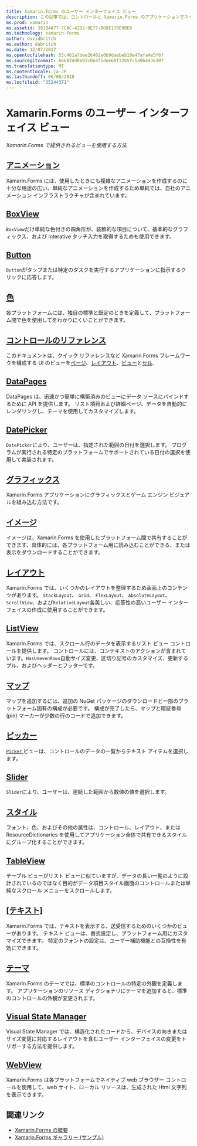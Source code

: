 ```yaml
---
title: Xamarin.Forms のユーザー インターフェイス ビュー
description: この記事では、コントロールと Xamarin.Forms のアプリケーションでユーザー インターフェイスを作成するときに使用できる概念が導入されています。
ms.prod: xamarin
ms.assetid: 391B4A77-7CAC-42D2-9E77-BD8E170E9BE6
ms.technology: xamarin-forms
author: davidbritch
ms.author: dabritch
ms.date: 12/07/2017
ms.openlocfilehash: 55c461a7dee26462e0b9daebeb10e47afa4e5f6f
ms.sourcegitcommit: 66682dd8e93c0e4f5dee69f32b5fc5a96443e307
ms.translationtype: MT
ms.contentlocale: ja-JP
ms.lasthandoff: 06/08/2018
ms.locfileid: "35244371"
---
```

# <a name="xamarinforms-user-interface-views"></a>Xamarin.Forms のユーザー インターフェイス ビュー

_Xamarin.Forms で提供されるビューを使用する方法_

## <a name="animationanimationindexmd"></a>[アニメーション](animation/index.md)

Xamarin.Forms には、使用したときにも複雑なアニメーションを作成するのに十分な用途の広い、単純なアニメーションを作成するため単純では、自社のアニメーション インフラストラクチャが含まれています。

## <a name="boxviewboxviewmd"></a>[BoxView](boxview.md)

`BoxView`だけ単純な色付きの四角形が、装飾的な項目について、基本的なグラフィックス、および interative タッチ入力を取得するためも使用できます。

## <a name="buttonbuttonmd"></a>[Button](button.md)

`Button`がタップまたは特定のタスクを実行するアプリケーションに指示するクリックに応答します。

## <a name="colorscolorsmd"></a>[色](colors.md)

各プラットフォームには、独自の標準と既定のときを定義して、プラットフォーム間で色を使用してをわかりにくいことができます。

## <a name="controls-referencecontrolsindexmd"></a>[コントロールのリファレンス](controls/index.md)

このドキュメントは、クイック リファレンスなど Xamarin.Forms フレームワークを構成する UI のビューを[ページ](~/xamarin-forms/user-interface/controls/pages.md)、[レイアウト](~/xamarin-forms/user-interface/controls/layouts.md)、[ビュー](~/xamarin-forms/user-interface/controls/views.md)と[セル](~/xamarin-forms/user-interface/controls/cells.md).

## <a name="datapagesdatapagesindexmd"></a>[DataPages](datapages/index.md)

DataPages は、迅速かつ簡単に構築済みのビューにデータ ソースにバインドするために API を提供します。 リスト項目および詳細ページ、データを自動的にレンダリングし、テーマを使用してカスタマイズします。

## <a name="datepickerdatepickermd"></a>[DatePicker](datepicker.md)

`DatePicker`により、ユーザーは、指定された範囲の日付を選択します。 プログラムが実行される特定のプラットフォームでサポートされている日付の選択を使用して実装されます。

## <a name="graphicsgraphicsindexmd"></a>[グラフィックス](graphics/index.md)

Xamarin.Forms アプリケーションにグラフィックスとゲーム エンジン ビジュアルを組み込む方法です。

## <a name="imagesimagesmd"></a>[イメージ](images.md)

イメージは、Xamarin.Forms を使用したプラットフォーム間で共有することができます、具体的には、各プラットフォーム用に読み込むことができる、または表示をダウンロードすることができます。

## <a name="layoutslayoutsindexmd"></a>[レイアウト](layouts/index.md)

Xamarin.Forms では、いくつかのレイアウトを整理するため画面上のコンテンツがあります。 `StackLayout`、 `Grid`、 `FlexLayout`、 `AbsoluteLayout`、 `ScrollView`、および`RelativeLayout`各美しい、応答性の高いユーザー インターフェイスの作成に使用することができます。

## <a name="listviewlistviewindexmd"></a>[ListView](listview/index.md)

Xamarin.Forms では、スクロール行のデータを表示するリスト ビュー コントロールを提供します。 コントロールには、コンテキストのアクションが含まれています。`HasUnevenRows`自動サイズ変更、区切り記号のカスタマイズ、更新するプル、およびヘッダーとフッターです。

## <a name="mapsmapmd"></a>[マップ](map.md)

マップを追加するには、追加の NuGet パッケージのダウンロードと一部のプラットフォーム固有の構成が必要です。 構成が完了したら、マップと暗証番号 (pin) マーカーが少数の行のコードで追加できます。

## <a name="pickerpickerindexmd"></a>[ピッカー](picker/index.md)

[ `Picker` ](https://developer.xamarin.com/api/type/Xamarin.Forms.Picker/)ビューは、コントロールのデータの一覧からテキスト アイテムを選択します。

## <a name="sliderslidermd"></a>[Slider](slider.md)

`Slider`により、ユーザーは、連続した範囲から数値の値を選択します。

## <a name="stylesstylesindexmd"></a>[スタイル](styles/index.md)

フォント、色、およびその他の属性は、コントロール、レイアウト、または ResourceDictionaries を使用してアプリケーション全体で共有できるスタイルにグループ化することができます。

## <a name="tableviewtableviewmd"></a>[TableView](tableview.md)

テーブル ビューがリスト ビューに似ていますが、データの長い一覧のように設計されているのではなく目的がデータ項目スタイル画面のコントロールまたは単純なスクロール メニューをスクロールします。

## <a name="texttextindexmd"></a>[[テキスト]](text/index.md)

Xamarin.Forms では、テキストを表示する、送受信するためのいくつかのビューがあります。 テキスト ビューは、書式設定し、プラットフォーム用にカスタマイズできます。 特定のフォントの設定は、ユーザー補助機能との互換性を有効にできます。

## <a name="themesthemesindexmd"></a>[テーマ](themes/index.md)

Xamarin.Forms のテーマでは、標準のコントロールの特定の外観を定義します。 アプリケーションのリソース ディクショナリにテーマを追加すると、標準のコントロールの外観が変更されます。

## <a name="visual-state-managervisual-state-managermd"></a>[Visual State Manager](visual-state-manager.md)

Visual State Manager では、構造化されたコードから、デバイスの向きまたはサイズ変更に対応するレイアウトを含むユーザー インターフェイスの変更をトリガーする方法を提供します。

## <a name="webviewwebviewmd"></a>[WebView](webview.md)

Xamarin.Forms は各プラットフォームでネイティブ web ブラウザー コントロールを使用して、web サイト、ローカル リソースは、生成された Html 文字列を表示できます。


## <a name="related-links"></a>関連リンク

- [Xamarin.Forms の概要](~/xamarin-forms/get-started/introduction-to-xamarin-forms.md)
- [Xamarin.Forms ギャラリー (サンプル)](https://developer.xamarin.com/samples/FormsGallery/)
